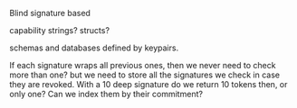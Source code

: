 Blind signature based 

capability strings? structs?

schemas and databases defined by keypairs.

If each signature wraps all previous ones, then we never need to check more than one? but we need to store all the signatures we check in case they are revoked. With a 10 deep signature do we return 10 tokens then, or only one? Can we index them by their commitment?



